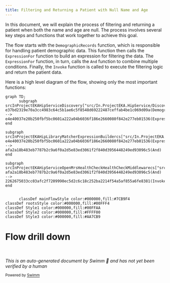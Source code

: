 ```yaml
---
title: Filtering and Returning a Patient with Null Name and Age
---
```

In this document, we will explain the process of filtering and returning a patient when both the name and age are null. The process involves several key steps and functions that work together to achieve this goal.

The flow starts with the `DemographicRecords` function, which is responsible for handling patient demographic data. This function then calls the `ExpressionFor` function to build an expression for filtering the data. The `ExpressionFor` function, in turn, calls the `And` function to combine multiple conditions. Finally, the `Invoke` function is called to execute the filtering logic and return the patient data.

Here is a high level diagram of the flow, showing only the most important functions:

```mermaid
graph TD;
      subgraph srcInProjectEKAHipServiceDiscovery["src/In.ProjectEKA.HipService/Discovery"]
e37bd2319e70a3cc4983c64c5b1ae6c5f8548d69222487ceffab4be1c069d09a(DemographicRecords) --> e4e40037e20b250fbf5bc0601a222a04b6036f186e2660080f842e277eb01536(ExpressionFor)
end

subgraph srcInProjectEKAHipLibraryMatcherExpressionBuildercs["src/In.ProjectEKA.HipLibrary/Matcher/ExpressionBuilder.cs"]
e4e40037e20b250fbf5bc0601a222a04b6036f186e2660080f842e277eb01536(ExpressionFor) --> afa2a18b483eb7787b2c9a6f0a2d5e83ed3061f2f840d3956448249ed93096c5(And)
end

subgraph srcInProjectEKAHipServiceOpenMrsHealthCheckHealthCheckMiddlewarecs["src/In.ProjectEKA.HipService/OpenMrs/HealthCheck/HealthCheckMiddleware.cs"]
afa2a18b483eb7787b2c9a6f0a2d5e83ed3061f2f840d3956448249ed93096c5(And) --> 2262675033cc03afc2f7209990ec5d2c6c18c252ba2214f54a5af855a6fe8381(Invoke)
end


      classDef mainFlowStyle color:#000000,fill:#7CB9F4
classDef rootsStyle color:#000000,fill:#00FFF4
classDef Style1 color:#000000,fill:#00FFAA
classDef Style2 color:#000000,fill:#FFFF00
classDef Style3 color:#000000,fill:#AA7CB9
```

# Flow drill down

&nbsp;

*This is an auto-generated document by Swimm 🌊 and has not yet been verified by a human*

<SwmMeta version="3.0.0" repo-id="Z2l0aHViJTNBJTNBaGlwLXNlcnZpY2UlM0ElM0FTd2ltbS1EZW1v" repo-name="hip-service"><sup>Powered by [Swimm](/)</sup></SwmMeta>
